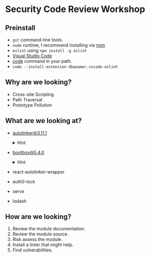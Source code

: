 # Security Code Review Workshop

## Preinstall

- `git` command-line tools.
- `node` runtime, I recommend installing via [nvm](https://github.com/nvm-sh/nvm)
- `eslint` using `npm install -g eslint`
- [Visual Studio Code](https://code.visualstudio.com/)
- [code](https://code.visualstudio.com/docs/setup/mac) command in your path.
- `code --install-extension dbaeumer.vscode-eslint`

## Why are we looking?

- Cross-site Scripting
- Path Traversal
- Prototype Pollution

## What are we looking at?

- autolinker@3.11.1

  <details>
    <summary>Hint</summary>
      Run the demo page locally. https://www.npmjs.com/package/autolinker#running-the-live-example-page-locally

      In the input box, try a cross-site scripting payload.

  </details>

- bootbox@5.4.0
    <details>
      <summary>Hint</summary>
        Load the library on a page.
        Try a cross-site scripting payload in bootbox.alert(). 
    </details>
- react-autolinker-wrapper
- auth0-lock
- serve
- lodash

## How are we looking?

1. Review the module documentation.
2. Review the module source.
3. Risk assess the module.
4. Install a linter that might help.
5. Find vulnerabilities.
